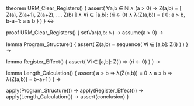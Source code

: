 theorem URM_Clear_Registers() {
  assert(
    ∀a,b ∈ ℕ ∧ (a > 0) ⇒
    Z(a,b) = [
      Z(a),
      Z(a+1),
      Z(a+2),
      ...,
      Z(b)
    ] ∧
    ∀i ∈ [a,b]: (ri ← 0) ∧
    λ(Z(a,b)) = {
      0: a > b,
      b-a+1: a ≤ b
    }
  )
} ↔

proof URM_Clear_Registers() {
  setVar(a,b: ℕ) →
  assume(a > 0) →
  
  lemma Program_Structure() {
    assert(
      Z(a,b) = sequence(
        ∀i ∈ [a,b]: Z(i)
      )
    )
  } →

  lemma Register_Effect() {
    assert(
      ∀i ∈ [a,b]: Z(i) ⇒ (ri ← 0)
    )
  } →

  lemma Length_Calculation() {
    assert(
      a > b ⇒ λ(Z(a,b)) = 0 ∧
      a ≤ b ⇒ λ(Z(a,b)) = b-a+1
    )
  } →

  apply(Program_Structure()) →
  apply(Register_Effect()) →
  apply(Length_Calculation()) →
  assert(conclusion)
}